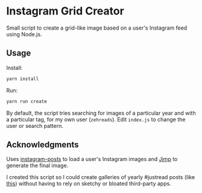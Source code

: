 # Instagram Grid Creator

Small script to create a grid-like image based on a user's Instagram feed using Node.js.

## Usage

Install:

```bash
yarn install
```

Run:

```bash
yarn run create
```

By default, the script tries searching for images of a particular year and with a particular tag, for my own user (`zehreads`). Edit `index.js` to change the user or search pattern.

## Acknowledgments

Uses [instagram-posts](https://github.com/kevva/instagram-posts) to load a user's Instagram images and [Jimp](https://github.com/oliver-moran/jimp) to generate the final image.

I created this script so I could create galleries of yearly #justread posts (like [this](https://www.instagram.com/p/BsHCzd2ho3v/)) without having to rely on sketchy or bloated third-party apps.
